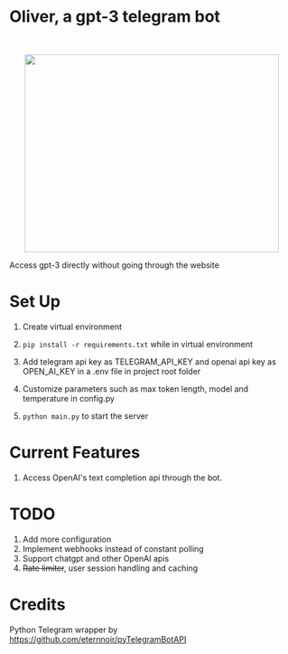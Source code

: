 # Oliver, a gpt-3 telegram bot
<br>
<p align = "center">
<img src="https://user-images.githubusercontent.com/69890658/217829460-dc283cc0-3a37-4466-bd98-11a8d0f7c3a3.PNG" width="450" height="350">
</p>


 Access gpt-3 directly without going through the website 

# Set Up
1. Create virtual environment

2. `pip install -r requirements.txt` while in virtual environment

3. Add telegram api key as TELEGRAM_API_KEY and openai api key as OPEN_AI_KEY in a .env file in project root folder

4. Customize parameters such as max token length, model and temperature in config.py

5. `python main.py` to start the server

# Current Features
1. Access OpenAI's text completion api through the bot.

# TODO
1. Add more configuration
2. Implement webhooks instead of constant polling
3. Support chatgpt and other OpenAI apis 
4. ~~Rate limiter~~, user session handling and caching

# Credits
Python Telegram wrapper by https://github.com/eternnoir/pyTelegramBotAPI

